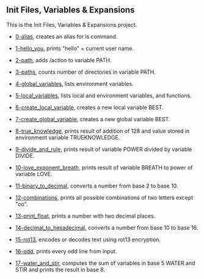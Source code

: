 ## Init Files, Variables & Expansions

This is the Init Files, Variables & Expansions project.

* [0-alias](https://github.com/gwendalminguy/holbertonschool-shell/blob/main/init_files_variables_and_expansions/0-alias), creates an alias for ls command.

* [1-hello_you](https://github.com/gwendalminguy/holbertonschool-shell/blob/main/init_files_variables_and_expansions/1-hello_you), prints "hello" + current user name.

* [2-path](https://github.com/gwendalminguy/holbertonschool-shell/blob/main/init_files_variables_and_expansions/2-path), adds /action to variable PATH.

* [3-paths](https://github.com/gwendalminguy/holbertonschool-shell/blob/main/init_files_variables_and_expansions/3-paths), counts number of directories in variable PATH.

* [4-global_variables](https://github.com/gwendalminguy/holbertonschool-shell/blob/main/init_files_variables_and_expansions/4-global_variables), lists environment variables.

* [5-local_variables](https://github.com/gwendalminguy/holbertonschool-shell/blob/main/init_files_variables_and_expansions/5-local_variables), lists local and environment variables, and functions.

* [6-create_local_variable](https://github.com/gwendalminguy/holbertonschool-shell/blob/main/init_files_variables_and_expansions/6-create_local_variable), creates a new local variable BEST.

* [7-create_global_variable](https://github.com/gwendalminguy/holbertonschool-shell/blob/main/init_files_variables_and_expansions/7-create_global_variable), creates a new global variable BEST.

* [8-true_knowledge](https://github.com/gwendalminguy/holbertonschool-shell/blob/main/init_files_variables_and_expansions/8-true_knowledge), prints result of addition of 128 and value stored in environment variable TRUEKNOWLEDGE.

* [9-divide_and_rule](https://github.com/gwendalminguy/holbertonschool-shell/blob/main/init_files_variables_and_expansions/9-divide_and_rule), prints result of variable POWER divided by variable DIVIDE.

* [10-love_exponent_breath](https://github.com/gwendalminguy/holbertonschool-shell/blob/main/init_files_variables_and_expansions/10-love_exponent_breath), prints result of variable BREATH to power of variable LOVE.

* [11-binary_to_decimal](https://github.com/gwendalminguy/holbertonschool-shell/blob/main/init_files_variables_and_expansions/11-binary_to_decimal), converts a number from base 2 to base 10.

* [12-combinations](https://github.com/gwendalminguy/holbertonschool-shell/blob/main/init_files_variables_and_expansions/12-combinations), prints all possible combinations of two letters except "oo".

* [13-print_float](https://github.com/gwendalminguy/holbertonschool-shell/blob/main/init_files_variables_and_expansions/13-print_float), prints a number with two decimal places.

* [14-decimal_to_hexadecimal](https://github.com/gwendalminguy/holbertonschool-shell/blob/main/init_files_variables_and_expansions/14-decimal_to_hexadecimal), converts a number from base 10 to base 16.

* [15-rot13](https://github.com/gwendalminguy/holbertonschool-shell/blob/main/init_files_variables_and_expansions/15-rot13), encodes or decodes text using rot13 encryption.

* [16-odd](https://github.com/gwendalminguy/holbertonschool-shell/blob/main/init_files_variables_and_expansions/16-odd), prints every odd line from input.

* [17-water_and_stir](https://github.com/gwendalminguy/holbertonschool-shell/blob/main/init_files_variables_and_expansions/17-water_and_stir), computes the sum of variables in base 5 WATER and STIR and prints the result in base 8.
